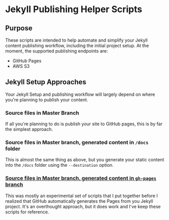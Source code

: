 # Jekyll Publishing Helper Scripts

## Purpose
These scripts are intended to help automate and simplify your Jekyll content publishing workflow, including the initial project setup. At the moment, the supported publishing endpoints are:

* GitHub Pages
* AWS S3

## Jekyll Setup Approaches

Your Jekyll Setup and publishing workflow will largely depend on where you're planning to publish your content.

### Source files in Master Branch

If all you're planning to do is publish your site to GitHub pages, this is by far the simplest approach.

### Source files in Master branch, generated content in `/docs` folder

This is almost the same thing as above, but you generate your static content into the `/docs` folder using the `--destination` option.

### [Source files in Master branch, generated content in `gh-pages` branch](./branch-generated)

This was mostly an experimental set of scripts that I put together before I realized that GitHub automatically generates the Pages from you Jekyll project. It's an overthought approach, but it does work and I've keep these scripts for reference.
